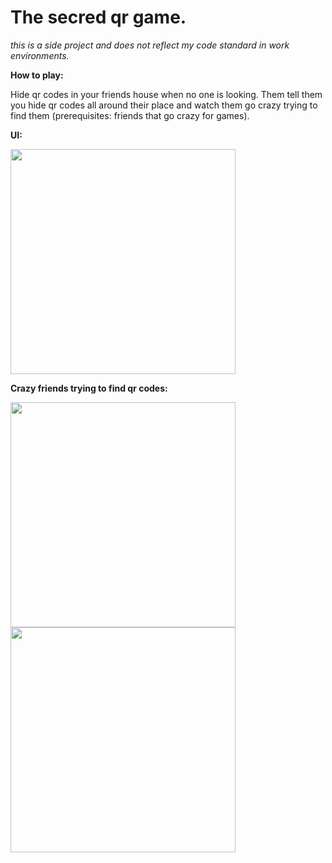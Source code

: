 # The secred qr game.

_this is a side project and does not reflect my code standard in work environments._

**How to play:**

Hide qr codes in your friends house when no one is looking. Them tell them you hide qr codes all around their place and watch them go crazy trying to find them (prerequisites: friends that go crazy for games).

**UI:**

<img src="https://github.com/richie-south/the-secret-qr/blob/main/meta/IMG_2532.png" width="360" />

**Crazy friends trying to find qr codes:**

<img src="https://github.com/richie-south/the-secret-qr/blob/main/meta/IMG_2530.jpg" width="360" />
<img src="https://github.com/richie-south/the-secret-qr/blob/main/meta/IMG_2531.jpg" width="360" />
